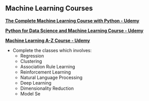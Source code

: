 ## Machine Learning Courses

**[The Complete Machine Learning Course with Python - Udemy](https://www.udemy.com/machine-learning-course-with-python/learn/v4/content)**

**[Python for Data Science and Machine Learning Course - Udemy](https://www.udemy.com/python-for-data-science-and-machine-learning-bootcamp/learn/v4/overview)**

**[Machine Learning A-Z Course - Udemy](https://www.udemy.com/machinelearning/learn/v4/overview)**

- Complete the classes which involves:
    - Regression
    - Clustering
    - Association Rule Learning
    - Reinforcement Learning
    - Natural Language Processing
    - Deep Learning
    - Dimensionality Reduction
    - Model Se